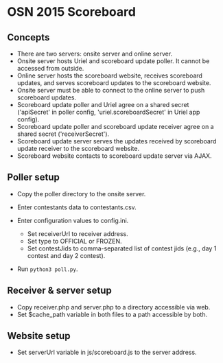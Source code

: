 OSN 2015 Scoreboard
===================

Concepts
--------

- There are two servers: onsite server and online server.
- Onsite server hosts Uriel and scoreboard update poller. It cannot be accessed from outside.
- Online server hosts the scoreboard website, receives scoreboard updates, and serves scoreboard updates to the scoreboard website.
- Onsite server must be able to connect to the online server to push scoreboard updates.
- Scoreboard update poller and Uriel agree on a shared secret ('apiSecret' in poller config, 'uriel.scoreboardSecret' in Uriel app config).
- Scoreboard update poller and scoreboard update receiver agree on a shared secret ('receiverSecret').
- Scoreboard update server serves the updates received by scoreboard update receiver to the scoreboard website.
- Scoreboard website contacts to scoreboard update server via AJAX.

Poller setup
------------

- Copy the poller directory to the onsite server.
- Enter contestants data to contestants.csv.
- Enter configuration values to config.ini.
    - Set receiverUrl to receiver address.
    - Set type to OFFICIAL or FROZEN.
    - Set contestJids to comma-separated list of contest jids (e.g., day 1 contest and day 2 contest).

- Run `python3 poll.py`.

Receiver & server setup
-----------------------

- Copy receiver.php and server.php to a directory accessible via web.
- Set $cache_path variable in both files to a path accessible by both.

Website setup
-------------

- Set serverUrl variable in js/scoreboard.js to the server address.
